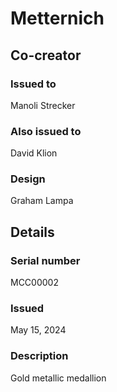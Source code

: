 # Metternich

## Co-creator

### Issued to

Manoli Strecker

### Also issued to

David Klion

### Design

Graham Lampa

## Details

### Serial number

MCC00002

### Issued

May 15, 2024

### Description

Gold metallic medallion